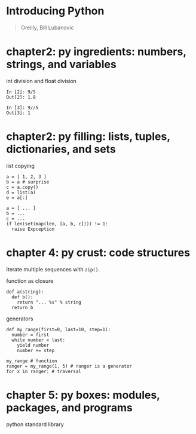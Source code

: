 Introducing Python
===
> Oreilly, Bill Lubanovic  

# chapter2: py ingredients: numbers, strings, and variables

int division and float division
```
In [2]: 9/5
Out[2]: 1.8

In [3]: 9//5
Out[3]: 1
```

# chapter2: py filling: lists, tuples, dictionaries, and sets

list copying
```
a = [ 1, 2, 3 ]
b = a # surprise
c = a.copy()
d = list(a)
e = a[:]
```

```
a = [ ... ]
b = ...
c = ...
if len(set(map(len, [a, b, c]))) != 1:
  raise Expception
```

# chapter 4: py crust: code structures

Iterate multiple sequences with `zip()`.

function as closure
```
def a(string):
  def b():
    return "... %s" % string
  return b
```

generators
```
def my_range(first=0, last=10, step=1):
  number = first
  while number < last:
    yield number
    number += step

my_range # function
ranger = my_range(1, 5) # ranger is a generator
for x in ranger: # traversal
```

# chapter 5: py boxes: modules, packages, and programs

python standard library
```
```
